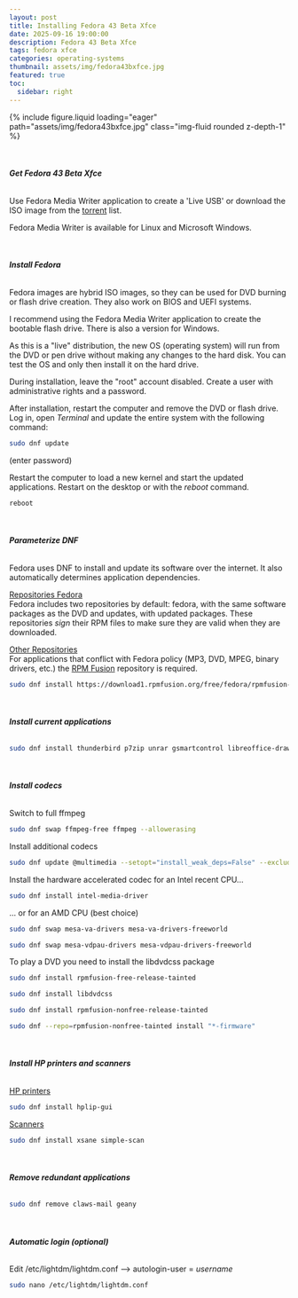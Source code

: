 ```yaml
---
layout: post
title: Installing Fedora 43 Beta Xfce
date: 2025-09-16 19:00:00
description: Fedora 43 Beta Xfce
tags: fedora xfce
categories: operating-systems
thumbnail: assets/img/fedora43bxfce.jpg
featured: true
toc:
  sidebar: right
---
```


<div class="row mt-3">
    <div class="col-sm mt-3 mt-md-0">
        {% include figure.liquid loading="eager" path="assets/img/fedora43bxfce.jpg" class="img-fluid rounded z-depth-1" %}
    </div>
</div>

&nbsp;

###### **Get Fedora 43 Beta Xfce**

Use Fedora Media Writer application to create a 'Live USB' or download the ISO image from the [torrent](https://torrent.fedoraproject.org/) list.

Fedora Media Writer is available for Linux and Microsoft Windows.

&nbsp;

###### **Install Fedora**

Fedora images are hybrid ISO images, so they can be used for DVD burning or flash drive creation. They also work on BIOS and UEFI systems.

I recommend using the Fedora Media Writer application to create the bootable flash drive. There is also a version for Windows.

As this is a "live" distribution, the new OS (operating system) will run from the DVD or pen drive without making any changes to the hard disk. You can test the OS and only then install it on the hard drive.

During installation, leave the "root" account disabled. Create a user with administrative rights and a password.

After installation, restart the computer and remove the DVD or flash drive. Log in, open _Terminal_ and update the entire system with the following command:

```bash
sudo dnf update
```

(enter password)

Restart the computer to load a new kernel and start the updated applications. Restart on the desktop or with the _reboot_ command.

```bash
reboot
```

&nbsp;

###### **Parameterize DNF**

Fedora uses DNF to install and update its software over the internet. It also automatically determines application dependencies.

<ins>Repositories Fedora</ins>  
Fedora includes two repositories by default: fedora, with the same software packages as the DVD and updates, with updated packages. These repositories _sign_ their RPM files to make sure they are valid when they are downloaded.

<ins>Other Repositories</ins>  
For applications that conflict with Fedora policy (MP3, DVD, MPEG, binary drivers, etc.) the [RPM Fusion](https://rpmfusion.org/) repository is required.

```bash
sudo dnf install https://download1.rpmfusion.org/free/fedora/rpmfusion-free-release-$(rpm -E %fedora).noarch.rpm https://download1.rpmfusion.org/nonfree/fedora/rpmfusion-nonfree-release-$(rpm -E %fedora).noarch.rpm
```

&nbsp;

###### **Install current applications**

```bash
sudo dnf install thunderbird p7zip unrar gsmartcontrol libreoffice-draw libreoffice-impress libreoffice-langpack-pt-PT vlc eog
```

&nbsp;

###### **Install codecs**

Switch to full ffmpeg

```bash
sudo dnf swap ffmpeg-free ffmpeg --allowerasing
```

Install additional codecs

```bash
sudo dnf update @multimedia --setopt="install_weak_deps=False" --exclude=PackageKit-gstreamer-plugin
```

Install the hardware accelerated codec for an Intel recent CPU...

```bash
sudo dnf install intel-media-driver
```

... or for an AMD CPU (best choice)

```bash
sudo dnf swap mesa-va-drivers mesa-va-drivers-freeworld
```

```bash
sudo dnf swap mesa-vdpau-drivers mesa-vdpau-drivers-freeworld
```

To play a DVD you need to install the libdvdcss package

```bash
sudo dnf install rpmfusion-free-release-tainted
```

```bash
sudo dnf install libdvdcss
```

```bash
sudo dnf install rpmfusion-nonfree-release-tainted
```

```bash
sudo dnf --repo=rpmfusion-nonfree-tainted install "*-firmware"
```

&nbsp;

###### **Install HP printers and scanners**

<ins>HP printers</ins>

```bash
sudo dnf install hplip-gui
```

<ins>Scanners</ins>

```bash
sudo dnf install xsane simple-scan
```

&nbsp;

###### **Remove redundant applications**

```bash
sudo dnf remove claws-mail geany
```

&nbsp;

###### **Automatic login (optional)**

Edit /etc/lightdm/lightdm.conf –> autologin-user = _username_

```bash
sudo nano /etc/lightdm/lightdm.conf
```

&nbsp;

<script src="https://giscus.app/client.js"
        data-repo="pratajo/pratajo.github.io"
        data-repo-id="R_kgDONl93Sw"
        data-category="Comments"
        data-category-id="DIC_kwDONl93S84Cl7yv"
        data-mapping="title"
        data-strict="1"
        data-reactions-enabled="1"
        data-emit-metadata="0"
        data-input-position="bottom"
        data-theme="preferred_color_scheme"
        data-lang="en"
        crossorigin="anonymous"
        async>
</script>
